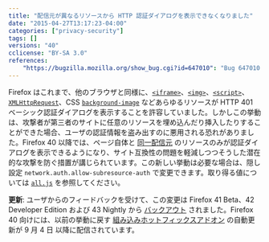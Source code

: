 ```yaml
---
title: "配信元が異なるリソースから HTTP 認証ダイアログを表示できなくなりました"
date: "2015-04-27T13:17:23-04:00"
categories: ["privacy-security"]
tags: []
versions: "40"
cclicense: "BY-SA 3.0"
references:
    "https://bugzilla.mozilla.org/show_bug.cgi?id=647010": "Bug 647010 - Only present HTTP authentication dialogs if it is the top-level document initiating the auth"
---
```

Firefox はこれまで、他のブラウザと同様に、[`<iframe>`](https://developer.mozilla.org/ja/docs/Web/HTML/Element/iframe)、[`<img>`](https://developer.mozilla.org/ja/docs/Web/HTML/Element/img)、[`<script>`](https://developer.mozilla.org/ja/docs/Web/HTML/Element/script)、[`XMLHttpRequest`](https://developer.mozilla.org/ja/docs/Web/API/XMLHttpRequest)、CSS [`background-image`](https://developer.mozilla.org/ja/docs/Web/CSS/background-image) などあらゆるリソースが HTTP 401 ベーシック認証ダイアログを表示することを許容していました。しかしこの挙動は、攻撃者が第三者のサイトに任意のリソースを埋め込んだり挿入したりすることができた場合、ユーザの認証情報を盗み出すのに悪用される恐れがありました。Firefox 40 以降では、ページ自体と [同一配信元](https://developer.mozilla.org/ja/docs/Web/Security/Same-origin_policy) のリソースのみが認証ダイアログを表示できるようになり、サイト互換性の問題を軽減しつつそうした潜在的な攻撃を防ぐ措置が講じられています。この新しい挙動は必要な場合は、隠し設定 `network.auth.allow-subresource-auth` で変更できます。取り得る値については [`all.js`](https://mxr.mozilla.org/mozilla-central/source/modules/libpref/init/all.js#1779) を参照してください。

**更新**: ユーザからのフィードバックを受けて、この変更は  Firefox 41 Beta、42 Developer Edition および 43 Nightly から [バックアウト](https://bugzilla.mozilla.org/show_bug.cgi?id=1197944) されました。Firefox 40 向けには、以前の挙動に戻す [組み込みホットフィックスアドオン](https://bugzilla.mozilla.org/show_bug.cgi?id=1201065) の自動更新が <time datetime="2015-09-04">9 月 4 日</time> 以降に配信されています。
